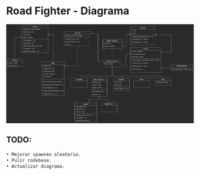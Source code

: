 # Road Fighter - Diagrama

<p align="center">
  <img width="800" src="./src/main/resources/diagrama.png" alt="Diagrama">
</p>


## TODO:
    • Mejorar spawneo aleatorio.
    • Pulir codebase.
    • Actualizar diagrama.
